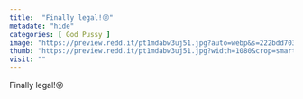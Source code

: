 ```yaml
---
title:  "Finally legal!😜"
metadate: "hide"
categories: [ God Pussy ]
image: "https://preview.redd.it/pt1mdabw3uj51.jpg?auto=webp&s=222bdd703f54aa453eee9f9489b9b571ea33c088"
thumb: "https://preview.redd.it/pt1mdabw3uj51.jpg?width=1080&crop=smart&auto=webp&s=20ca04f517ad373fb3bb5998398af0ebf1491463"
visit: ""
---
```

Finally legal!😜
